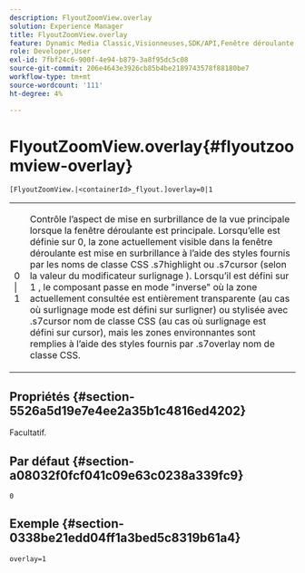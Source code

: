 ```yaml
---
description: FlyoutZoomView.overlay
solution: Experience Manager
title: FlyoutZoomView.overlay
feature: Dynamic Media Classic,Visionneuses,SDK/API,Fenêtre déroulante
role: Developer,User
exl-id: 7fbf24c6-900f-4e94-b879-3a8f95dc5c08
source-git-commit: 206e4643e3926cb85b4be2189743578f88180be7
workflow-type: tm+mt
source-wordcount: '111'
ht-degree: 4%

---
```


# FlyoutZoomView.overlay{#flyoutzoomview-overlay}

`[FlyoutZoomView.|<containerId>_flyout.]overlay=0|1`

<table id="table_D052090D052D4273B37872C0C7E09E4B"> 
 <tbody> 
  <tr> 
   <td colname="col1"> <p><span class="codeph"> 0 | 1</span> </p> </td> 
   <td colname="col2"> <p> Contrôle l’aspect de mise en surbrillance de la vue principale lorsque la fenêtre déroulante est principale. Lorsqu’elle est définie sur <span class="codeph"> 0</span>, la zone actuellement visible dans la fenêtre déroulante est mise en surbrillance à l’aide des styles fournis par les noms de classe CSS <span class="codeph"> .s7highlight</span> ou <span class="codeph"> .s7cursor</span> (selon la valeur du modificateur <span class="codeph"> surlignage </span>). Lorsqu’il est défini sur <span class="codeph"> 1</span> , le composant passe en mode "inverse" où la zone actuellement consultée est entièrement transparente (au cas où <span class="codeph"> surlignage mode</span> est défini sur <span class="codeph"> surligner</span>) ou stylisée avec <span class="codeph"> .s7cursor</span> nom de classe CSS (au cas où <span class="codeph"> surlignage</span> est défini sur <span class="codeph"> cursor</span>), mais les zones environnantes sont remplies à l’aide des styles fournis par <span class="codeph"> .s7overlay</span> nom de classe CSS. </p> </td> 
  </tr> 
 </tbody> 
</table>

## Propriétés {#section-5526a5d19e7e4ee2a35b1c4816ed4202}

Facultatif.

## Par défaut {#section-a08032f0fcf041c09e63c0238a339fc9}

`0`

## Exemple {#section-0338be21edd04ff1a3bed5c8319b61a4}

`overlay=1`
